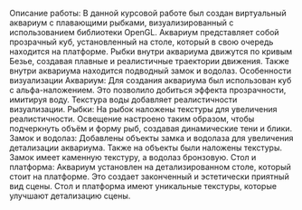 Описание работы:
В данной курсовой работе был создан виртуальный аквариум с плавающими рыбками, визуализированный с использованием библиотеки OpenGL. Аквариум представляет собой прозрачный куб, установленный на столе, который в свою очередь находится на платформе. Рыбки внутри аквариума движутся по кривым Безье, создавая плавные и реалистичные траектории движения. Также внутри аквариума находится подводный замок и водолаз.
Особенности визуализации
Аквариум: Для создания аквариума был использован куб с альфа-наложением. Это позволило добиться эффекта прозрачности, имитируя воду. Текстура воды добавляет реалистичности визуализации.
Рыбки: На рыбок наложены текстуры для увеличения реалистичности. Освещение настроено таким образом, чтобы подчеркнуть объём и форму рыб, создавая динамические тени и блики.
Замок и водолаз: Добавлены объекты замка и водолаза для увеличения детализации аквариума. Также на объекты были наложены текстуры. Замок имеет каменную текстуру, а водолаз бронзовую.
Стол и платформа: Аквариум установлен на детализированном столе, который стоит на платформе. Это создает законченный и эстетически приятный вид сцены. Стол и платформа имеют уникальные текстуры, которые улучшают детализацию сцены.


